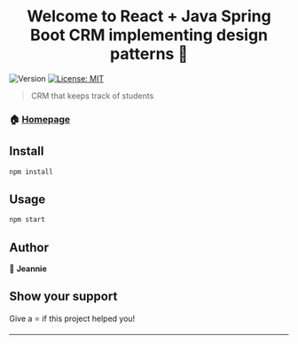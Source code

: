 <h1 align="center">Welcome to React + Java Spring Boot CRM implementing design patterns 👋</h1>
<p>
  <img alt="Version" src="https://img.shields.io/badge/version-0.1.0-blue.svg?cacheSeconds=2592000" />
  <a href="#" target="_blank">
    <img alt="License: MIT" src="https://img.shields.io/badge/License-MIT-yellow.svg" />
  </a>
</p>

> CRM that keeps track of students

### 🏠 [Homepage](https://github.com/jeanniesarah/fullstack-react-crm)

## Install

```sh
npm install
```

## Usage

```sh
npm start
```

## Author

👤 **Jeannie**


## Show your support

Give a ⭐️ if this project helped you!

***
